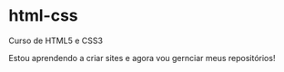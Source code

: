 # html-css
 Curso de HTML5 e CSS3

 Estou aprendendo a criar sites e agora vou gernciar meus repositórios!
